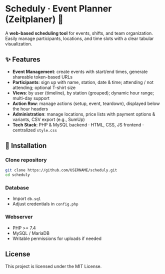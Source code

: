 # Scheduly · Event Planner (Zeitplaner) 📅

A **web-based scheduling tool** for events, shifts, and team organization.  
Easily manage participants, locations, and time slots with a clear tabular visualization.

## ✨ Features

- **Event Management**: create events with start/end times, generate shareable token-based URLs  
- **Participants**: sign up with name, station, date & time; attending / not attending; optional T-shirt size  
- **Views**: by user (timeline), by station (grouped); dynamic hour range; multi-day support  
- **Action Row**: manage actions (setup, event, teardown), displayed below the hour headers  
- **Administration**: manage locations, price lists with payment options & variants, CSV export (e.g., SumUp)  
- **Tech Stack**: PHP & MySQL backend · HTML, CSS, JS frontend · centralized `style.css`  

## 🚀 Installation

### Clone repository
   ```bash
   git clone https://github.com/USERNAME/scheduly.git
   cd scheduly
   ```

### Database
- Import `db.sql`  
- Adjust credentials in `config.php`  

### Webserver
- PHP >= 7.4  
- MySQL / MariaDB  
- Writable permissions for uploads if needed 

## License

This project is licensed under the MIT License.
